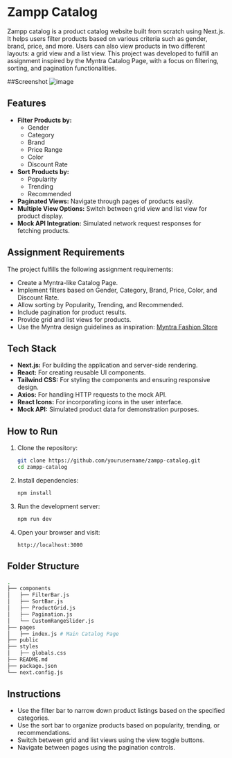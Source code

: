 
# Zampp Catalog

Zampp catalog is a product catalog website built from scratch using Next.js. It helps users filter products based on various criteria such as gender, brand, price, and more. Users can also view products in two different layouts: a grid view and a list view. This project was developed to fulfill an assignment inspired by the Myntra Catalog Page, with a focus on filtering, sorting, and pagination functionalities.

##Screenshot
![image](https://github.com/user-attachments/assets/fa656489-faf1-4cb3-ba56-de9c39afd5a5)

## Features

- **Filter Products by:**
  - Gender
  - Category
  - Brand
  - Price Range
  - Color
  - Discount Rate
- **Sort Products by:**
  - Popularity
  - Trending
  - Recommended
- **Paginated Views:** Navigate through pages of products easily.
- **Multiple View Options:** Switch between grid view and list view for product display.
- **Mock API Integration:** Simulated network request responses for fetching products.

## Assignment Requirements

The project fulfills the following assignment requirements:

- Create a Myntra-like Catalog Page.
- Implement filters based on Gender, Category, Brand, Price, Color, and Discount Rate.
- Allow sorting by Popularity, Trending, and Recommended.
- Include pagination for product results.
- Provide grid and list views for products.
- Use the Myntra design guidelines as inspiration:
  [Myntra Fashion Store](https://www.myntra.com/myntra-fashion-store?f=Categories%3AClothing%20Set%2CCo-Ords%3A%3AGender%3Amen%20women%2Cwomen)

## Tech Stack

- **Next.js:** For building the application and server-side rendering.
- **React:** For creating reusable UI components.
- **Tailwind CSS:** For styling the components and ensuring responsive design.
- **Axios:** For handling HTTP requests to the mock API.
- **React Icons:** For incorporating icons in the user interface.
- **Mock API:** Simulated product data for demonstration purposes.

## How to Run

1. Clone the repository:
   ```bash
   git clone https://github.com/yourusername/zampp-catalog.git
   cd zampp-catalog
   ```

2. Install dependencies:
   ```bash
   npm install
   ```

3. Run the development server:
   ```bash
   npm run dev
   ```

4. Open your browser and visit:
   ```
   http://localhost:3000
   ```

## Folder Structure

```bash
.
├── components
│   ├── FilterBar.js
│   ├── SortBar.js
│   ├── ProductGrid.js
│   ├── Pagination.js
│   └── CustomRangeSlider.js
├── pages
│   ├── index.js # Main Catalog Page
├── public
├── styles
│   ├── globals.css
├── README.md
├── package.json
└── next.config.js
```

## Instructions

- Use the filter bar to narrow down product listings based on the specified categories.
- Use the sort bar to organize products based on popularity, trending, or recommendations.
- Switch between grid and list views using the view toggle buttons.
- Navigate between pages using the pagination controls.

